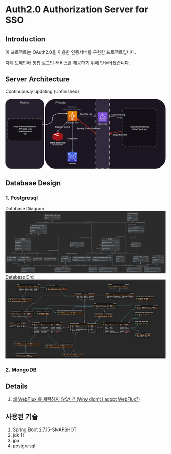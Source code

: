 # Auth2.0 Authorization Server for SSO

## Introduction

이 프로젝트는 OAuth2.0을 이용한 인증서버를 구현한 프로젝트입니다.

자체 도메인에 통합 로그인 서비스를 제공하기 위해 만들어졌습니다.

## Server Architecture
Continuously updating (unfinished)

![Server Architecture](./document/server-design.drawio.png)

## Database Design

### 1. Postgresql

Database Diagram
![DB_Diagram](document/db_diagram.png)
Database Erd
![DB_ERD](document/db_erd.png)

### 2. MongoDB

## Details
1. [왜 WebFlux 를 채택하지 않았나? (Why didn't I adopt WebFlux?)](document/why_didn't_i_adopt_webflux.md)

## 사용된 기술
1. Spring Boot 2.7.15-SNAPSHOT
2. jdk 11
3. jpa
4. postgresql
